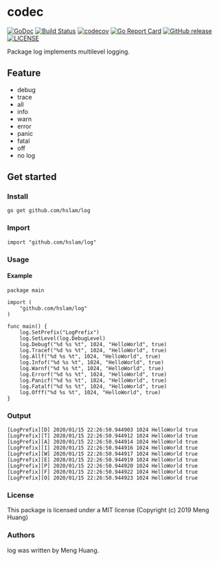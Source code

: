 # codec
[![GoDoc](https://godoc.org/github.com/hslam/log?status.svg)](https://godoc.org/github.com/hslam/log)
[![Build Status](https://travis-ci.org/hslam/log.svg?branch=master)](https://travis-ci.org/hslam/log)
[![codecov](https://codecov.io/gh/hslam/log/branch/master/graph/badge.svg)](https://codecov.io/gh/hslam/log)
[![Go Report Card](https://goreportcard.com/badge/github.com/hslam/log)](https://goreportcard.com/report/github.com/hslam/log)
[![GitHub release](https://img.shields.io/github/release/hslam/log.svg)](https://github.com/hslam/log/releases/latest)
[![LICENSE](https://img.shields.io/github/license/hslam/log.svg?style=flat-square)](https://github.com/hslam/log/blob/master/LICENSE)

Package log implements multilevel logging.

## Feature
* debug
* trace
* all
* info
* warn
* error
* panic
* fatal
* off
* no log

## Get started

### Install
```
go get github.com/hslam/log
```
### Import
```
import "github.com/hslam/log"
```
### Usage
#### Example
```
package main

import (
	"github.com/hslam/log"
)

func main() {
	log.SetPrefix("LogPrefix")
	log.SetLevel(log.DebugLevel)
	log.Debugf("%d %s %t", 1024, "HelloWorld", true)
	log.Tracef("%d %s %t", 1024, "HelloWorld", true)
	log.Allf("%d %s %t", 1024, "HelloWorld", true)
	log.Infof("%d %s %t", 1024, "HelloWorld", true)
	log.Warnf("%d %s %t", 1024, "HelloWorld", true)
	log.Errorf("%d %s %t", 1024, "HelloWorld", true)
	log.Panicf("%d %s %t", 1024, "HelloWorld", true)
	log.Fatalf("%d %s %t", 1024, "HelloWorld", true)
	log.Offf("%d %s %t", 1024, "HelloWorld", true)
}
```

### Output
```
[LogPrefix][D] 2020/01/15 22:26:50.944903 1024 HelloWorld true
[LogPrefix][T] 2020/01/15 22:26:50.944912 1024 HelloWorld true
[LogPrefix][A] 2020/01/15 22:26:50.944914 1024 HelloWorld true
[LogPrefix][I] 2020/01/15 22:26:50.944916 1024 HelloWorld true
[LogPrefix][W] 2020/01/15 22:26:50.944917 1024 HelloWorld true
[LogPrefix][E] 2020/01/15 22:26:50.944919 1024 HelloWorld true
[LogPrefix][P] 2020/01/15 22:26:50.944920 1024 HelloWorld true
[LogPrefix][F] 2020/01/15 22:26:50.944922 1024 HelloWorld true
[LogPrefix][O] 2020/01/15 22:26:50.944923 1024 HelloWorld true
```

### License
This package is licensed under a MIT license (Copyright (c) 2019 Meng Huang)

### Authors
log was written by Meng Huang.
